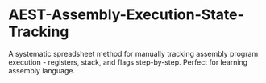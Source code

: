 # AEST-Assembly-Execution-State-Tracking
A systematic spreadsheet method for manually tracking assembly program execution - registers, stack, and flags step-by-step. Perfect for learning assembly language.
